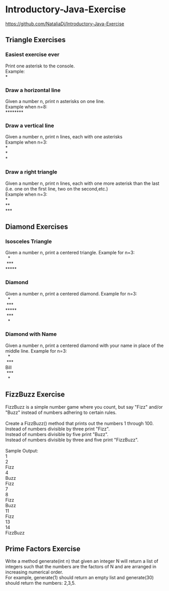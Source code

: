 # Introductory-Java-Exercise

https://github.com/NataliaDj/Introductory-Java-Exercise

## Triangle Exercises
### Easiest exercise ever
Print one asterisk to the console.<br/>
Example:<br/>
\*<br/>

### Draw a horizontal line
Given a number n, print n asterisks on one line.<br/>
Example when n=8:<br/>
\*\*\*\*\*\*\*\* <br/>

### Draw a vertical line
Given a number n, print n lines, each with one asterisks<br/>
Example when n=3:<br/>
\*<br/>
\*<br/>
\*<br/>

### Draw a right triangle
Given a number n, print n lines, each with one more asterisk than the last (i.e. one on the first line, two on the second,etc.)<br/>
Example when n=3:<br/>
\*<br/>
\*\*<br/>
\*\*\*<br/>

## Diamond Exercises
### Isosceles Triangle
Given a number n, print a centered triangle. Example for n=3:<br/>
&nbsp;&nbsp;\*<br/>
&nbsp;\*\*\*<br/>
\*\*\*\*\*<br/>

### Diamond
Given a number n, print a centered diamond. Example for n=3:<br/>
&nbsp;&nbsp;\*<br/>
&nbsp;\*\*\*<br/>
\*\*\*\*\*<br/>
&nbsp;\*\*\*<br/>
&nbsp;&nbsp;\*<br/>

### Diamond with Name
Given a number n, print a centered diamond with your name in place of the middle line. Example for n=3:<br/>
&nbsp;&nbsp;\*<br/>
&nbsp;\*\*\*<br/>
Bill<br/>
&nbsp;\*\*\*<br/>
&nbsp;&nbsp;\*<br/>

## FizzBuzz Exercise
FizzBuzz is a simple number game where you count, but say "Fizz" and/or "Buzz" instead of numbers adhering to certain rules.<br/>
<br/>
Create a FizzBuzz() method that prints out the numbers 1 through 100.<br/>
Instead of numbers divisible by three print "Fizz".<br/>
Instead of numbers divisible by five print "Buzz".<br/>
Instead of numbers divisible by three and five print "FizzBuzz".<br/>
<br/>
Sample Output:<br/>
1<br/>
2<br/>
Fizz<br/>
4<br/>
Buzz<br/>
Fizz<br/>
7<br/>
8<br/>
Fizz<br/>
Buzz<br/>
11<br/>
Fizz<br/>
13<br/>
14<br/>
FizzBuzz<br/>

## Prime Factors Exercise
Write a method generate(int n) that given an integer N will return a list of integers such that the numbers are the factors of N and are arranged in increasing numerical order.<br/>
For example, generate(1) should return an empty list and generate(30) should return the numbers: 2,3,5.<br/>